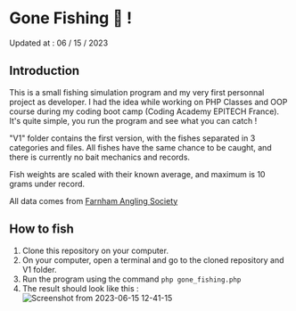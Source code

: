 # Gone Fishing 🎣 ! 

Updated at : 06 / 15 / 2023

## Introduction
This is a small fishing simulation program and my very first personnal project as developer. I had the idea while working on PHP Classes and OOP course during my coding boot camp (Coding Academy EPITECH France).
It's quite simple, you run the program and see what you can catch !

"V1" folder contains the first version, with the fishes separated in 3 categories and files. All fishes have the same chance to be caught, and there is currently no bait mechanics and records.

Fish weights are scaled with their known average, and maximum is 10 grams under record.

All data comes from [Farnham Angling Society](https://www.farnhamanglingsociety.com/species/)

## How to fish
1. Clone this repository on your computer.
2. On your computer, open a terminal and go to the cloned repository and V1 folder.
3. Run the program using the command ``` php gone_fishing.php ```
4. The result should look like this :
![Screenshot from 2023-06-15 12-41-15](https://github.com/dinoBALLETTI/gone_fishing/assets/124468096/74d73e6c-184b-4242-8079-fa612c0acf7e)

